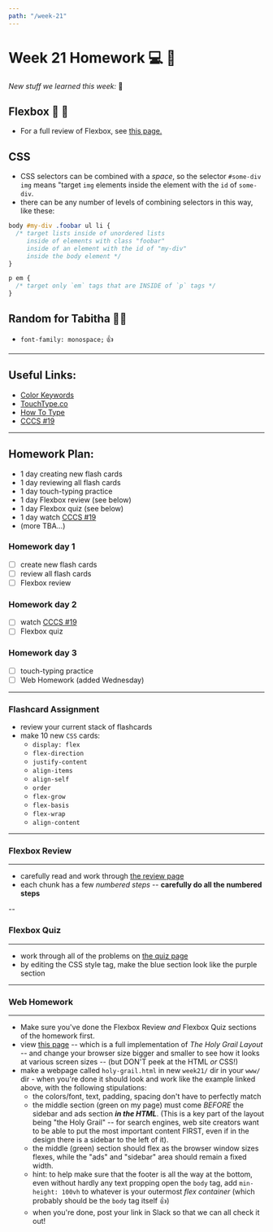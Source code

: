 ```yaml
---
path: "/week-21"
---
```


# Week 21 Homework 💻 🏹

_New stuff we learned this week:_ 🤔

## Flexbox 🏹 🔫

- For a full review of Flexbox, see [this page.](/flexbox/properties)

## CSS

- CSS selectors can be combined with a _space_, so the selector `#some-div img` means "target `img` elements inside the element with the `id` of `some-div`.
- there can be any number of levels of combining selectors in this way, like these:

```CSS
body #my-div .foobar ul li {
  /* target lists inside of unordered lists
     inside of elements with class "foobar"
     inside of an element with the id of "my-div"
     inside the body element */
}

p em {
  /* target only `em` tags that are INSIDE of `p` tags */
}
```

## Random for Tabitha 🤷‍♀️

- `font-family: monospace;` 👍

---

## Useful Links:

- [Color Keywords](https://developer.mozilla.org/en-US/docs/Web/CSS/color_value#colors_table)
- [TouchType.co](http://touchtype.co)
- [How To Type](https://www.howto-type.com)
- [CCCS #19](https://htc-viewer.netlify.com/?id=TQCr9RV7twk)

---

## Homework Plan:

- 1 day creating new flash cards
- 1 day reviewing all flash cards
- 1 day touch-typing practice
- 1 day Flexbox review (see below)
- 1 day Flexbox quiz (see below)
- 1 day watch [CCCS #19](https://htc-viewer.netlify.com/?id=TQCr9RV7twk)
- (more TBA...)

### Homework day 1

- [ ] create new flash cards
- [ ] review all flash cards
- [ ] Flexbox review

### Homework day 2

- [ ] watch [CCCS #19](https://htc-viewer.netlify.com/?id=TQCr9RV7twk)
- [ ] Flexbox quiz

### Homework day 3

- [ ] touch-typing practice
- [ ] Web Homework (added Wednesday)

---

### Flashcard Assignment

- review your current stack of flashcards
- make 10 new `CSS` cards:
  - `display: flex`
  - `flex-direction`
  - `justify-content`
  - `align-items`
  - `align-self`
  - `order`
  - `flex-grow`
  - `flex-basis`
  - `flex-wrap`
  - `align-content`

---

### Flexbox Review

---

- carefully read and work through [the review page](./flexbox/properties)
- each chunk has a few _numbered steps_ -- **carefully do all the numbered steps**

--

### Flexbox Quiz

---

- work through all of the problems on [the quiz page](./flexbox/quiz-1)
- by editing the CSS style tag, make the blue section look like the purple section

---

### Web Homework

---

- Make sure you've done the Flexbox Review _and_ Flexbox Quiz sections of the homework first.
- view [this page](./flexbox/holy-grail) -- which is a full implementation of _The Holy Grail Layout_ -- and change your browser size bigger and smaller to see how it looks at various screen sizes -- (but DON'T peek at the HTML _or_ CSS!)
- make a webpage called `holy-grail.html` in new `week21/` dir in your `www/` dir - when you're done it should look and work like the example linked above, with the following stipulations:
  - the colors/font, text, padding, spacing don't have to perfectly match
  - the middle section (green on my page) must come _BEFORE_ the sidebar and ads section **_in the HTML_**. (This is a key part of the layout being "the Holy Grail" -- for search engines, web site creators want to be able to put the most important content FIRST, even if in the design there is a sidebar to the left of it).
  - the middle (green) section should flex as the browser window sizes flexes, while the "ads" and "sidebar" area should remain a fixed width.
  - hint: to help make sure that the footer is all the way at the bottom, even without hardly any text propping open the `body` tag, add `min-height: 100vh` to whatever is your outermost _flex container_ (which probably should be the `body` tag itself 👍)
  - when you're done, post your link in Slack so that we can all check it out!
